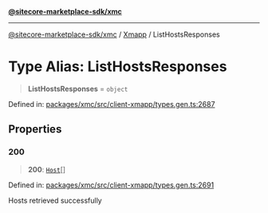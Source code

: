 [**@sitecore-marketplace-sdk/xmc**](../../../../README.md)

***

[@sitecore-marketplace-sdk/xmc](../../../../README.md) / [Xmapp](../README.md) / ListHostsResponses

# Type Alias: ListHostsResponses

> **ListHostsResponses** = `object`

Defined in: [packages/xmc/src/client-xmapp/types.gen.ts:2687](https://github.com/Sitecore/marketplace-sdk/blob/e3ec55ede335ad59ac5875d32f0d68c50e7bc899/packages/xmc/src/client-xmapp/types.gen.ts#L2687)

## Properties

### 200

> **200**: [`Host`](Host.md)[]

Defined in: [packages/xmc/src/client-xmapp/types.gen.ts:2691](https://github.com/Sitecore/marketplace-sdk/blob/e3ec55ede335ad59ac5875d32f0d68c50e7bc899/packages/xmc/src/client-xmapp/types.gen.ts#L2691)

Hosts retrieved successfully
